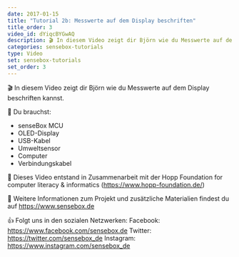 ```yaml
---
date: 2017-01-15
title: "Tutorial 2b: Messwerte auf dem Display beschriften"
title_order: 3
video_id: dYiqcBYGwAQ
description: 🎬 In diesem Video zeigt dir Björn wie du Messwerte auf dem Display beschriften kannst.
categories: sensebox-tutorials
type: Video
set: sensebox-tutorials
set_order: 3
---
```

🎬 In diesem Video zeigt dir Björn wie du Messwerte auf dem Display beschriften kannst.

🧰 Du brauchst:
- senseBox MCU
- OLED-Display
- USB-Kabel
- Umweltsensor
- Computer
- Verbindungskabel

🎥 Dieses Video entstand in Zusammenarbeit mit der Hopp Foundation for computer literacy & informatics (https://www.hopp-foundation.de/)

 🔎 Weitere Informationen zum Projekt und zusätzliche Materialien findest du auf https://www.sensebox.de

👍 Folgt uns in den sozialen Netzwerken:
Facebook: https://www.facebook.com/sensebox.de
Twitter: https://twitter.com/sensebox_de
Instagram: https://www.instagram.com/sensebox_de